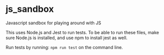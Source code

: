 # js_sandbox
Javascript sandbox for playing around with JS

This uses Node.js and Jest to run tests. To be able to run these files, make sure
Node.js is installed, and use npm to install jest as well.

Run tests by running: `npm run test` on the command line.
